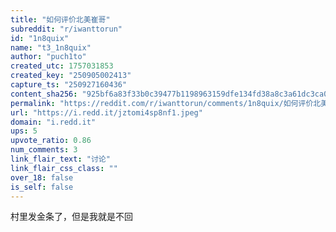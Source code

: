 ```yaml
---
title: "如何评价北美崔哥"
subreddit: "r/iwanttorun"
id: "1n8quix"
name: "t3_1n8quix"
author: "puch1to"
created_utc: 1757031853
created_key: "250905002413"
capture_ts: "250927160436"
content_sha256: "925bf6a83f33b0c39477b1198963159dfe134fd38a8c3a61dc3ca06fc924af74"
permalink: "https://reddit.com/r/iwanttorun/comments/1n8quix/如何评价北美崔哥/"
url: "https://i.redd.it/jztomi4sp8nf1.jpeg"
domain: "i.redd.it"
ups: 5
upvote_ratio: 0.86
num_comments: 3
link_flair_text: "讨论"
link_flair_css_class: ""
over_18: false
is_self: false
---
```


村里发金条了，但是我就是不回
